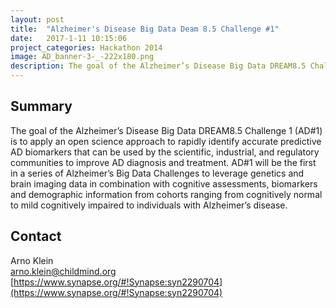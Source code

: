 ```yaml
---
layout: post
title:  "Alzheimer's Disease Big Data Deam 8.5 Challenge #1"
date:   2017-1-11 10:15:06
project_categories: Hackathon 2014
image: AD_banner-3-_-222x180.png
description: The goal of the Alzheimer’s Disease Big Data DREAM8.5 Challenge "#1" (AD#1) is to apply an open science approach
---
```

## Summary
The goal of the Alzheimer’s Disease Big Data DREAM8.5 Challenge 1 (AD#1) is to apply an open science approach to rapidly identify accurate predictive AD biomarkers that can be used by the scientific, industrial, and regulatory communities to improve AD diagnosis and treatment. AD#1 will be the first in a series of Alzheimer’s Big Data Challenges to leverage genetics and brain imaging data in combination with cognitive assessments, biomarkers and demographic information from cohorts ranging from cognitively normal to mild cognitively impaired to individuals with Alzheimer’s disease.


## Contact  
Arno Klein  
[arno.klein@childmind.org](arno.klein@childmind.org)  
[https://www.synapse.org/#!Synapse:syn2290704](https://www.synapse.org/#!Synapse:syn2290704)  
